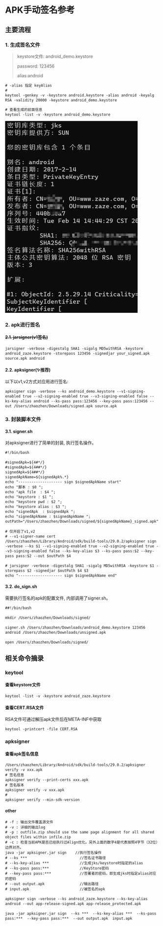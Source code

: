 # APK手动签名参考

## 主要流程

### 1. 生成签名文件

> keystore文件: android_demo.keystore
>
> password: 123456
>
> alias:android

```shell
# -alias 指定 keyAlias
#
keytool -genkey -v -keystore android.keystore -alias android -keyalg RSA -validity 20000 -keystore android_demo.keystore
```
```shell
# 查看生成的前面信息
keytool -list -v -keystore android_demo.keystore
```



![image-20230211145911053](./APK%E6%89%8B%E5%8A%A8%E7%AD%BE%E5%90%8D%E5%8F%82%E8%80%83.assets/image-20230211145911053.png)

### 2. apk进行签名

#### ~~2.1. jarsigner(v1签名)~~

```shell
jarsigner -verbose -digestalg SHA1 -sigalg MD5withRSA -keystore android_zaze.keystore -storepass 123456 -signedjar your_signed.apk source.apk android
```

#### 2.2. apksigner(✨推荐)
以下以v1,v2方式对应用进行签名:

```shell
apksigner sign -verbose --ks android_demo.keystore --v1-signing-enabled true --v2-signing-enabled true --v3-signing-enabled false --ks-key-alias android --ks-pass pass:123456 --key-pass pass:123456 --out /Users/zhaozhen/Downloads/signed.apk source.apk
```

### 3. 封装脚本文件

#### 3.1. **signer.sh**

对apksigner进行了简单的封装, 执行签名操作。

```shell
#!/bin/bash

#signedApk=${4#*/}
#signedApk=${4##*/}
signedApk=${4##*/}
signedApkName=${signedApk%.*}
echo "-------------------- sign $signedApkName start"
echo "脚本 : $0 ";
echo "apk file  : $4 ";
echo "keystore : $1 ";
echo "keystore pwd : $2 ";
echo "keystore alias : $3 ";
echo "signedApk  : $signedApk ";
echo "signedApkName : $signedApkName ";
outPath="/Users/zhaozhen/Downloads/signed/${signedApkName}_signed.apk"

# 仅开启了v1,v2
# --v1-signer-name cert
/Users/zhaozhen/Library/Android/sdk/build-tools/29.0.2/apksigner sign -verbose --ks $1 --v1-signing-enabled true --v2-signing-enabled true --v3-signing-enabled false --ks-key-alias $3 --ks-pass pass:$2 --key-pass pass:$2 --out $outPath $4 

# jarsigner -verbose -digestalg SHA1 -sigalg MD5withRSA -keystore $1 -storepass $2 -signedjar $outPath $4 $3
echo "-------------------- sign $signedApkName end"

```

#### 3.2. **do_sign.sh**

需要执行签名的apk的配置文件, 内部调用了signer.sh。

```shell
##!/bin/bash

mkdir /Users/zhaozhen/Downloads/signed/

signer.sh /Users/zhaozhen/Downloads/android_demo.keystore 123456 android /Users/zhaozhen/Downloads/unsigned.apk

open /Users/zhaozhen/Downloads/signed/
```



## 相关命令摘录

### keytool

#### 查看keystore文件

```shell
keytool -list -v -keystore android_zaze.keystore
```

#### 查看CERT.RSA文件

RSA文件可通过解压apk文件后在META-INF中获取

```shell
keytool -printcert -file CERT.RSA
```

### apksigner

#### 查看apk签名信息

```shell
/Users/zhaozhen/Library/Android/sdk/build-tools/29.0.2/apksigner verify -v xxx.apk
# 签名信息
apksigner verify --print-certs xxx.apk
# 签名版本
apksigner verify -v xxx.apk
#
apksigner verify --min-sdk-version

```

#### other

```shell
# -f : 输出文件覆盖源文件
# -v : 详细的输出log
# -p : outfile.zip should use the same page alignment for all shared object files within infile.zip
# -c : 检查当前APK是否已经执行过Align优化。另外上面的数字4是代表按照4字节（32位）边界对齐。
java -jar apksigner.jar sign    //执行签名操作
# --ks ***                        //签名证书路径
# --ks-key-alias ***              //生成jks/keystore时指定的alias
# --ks-pass pass:***              //KeyStore密码
# --key-pass pass:***             //签署者的密码，即生成jks时指定alias对应的密码
# --out output.apk                //输出路径
# input.apk                       //被签名的apk

apksigner sign -verbose --ks android_zaze.keystore --ks-key-alias android --out app-release-signed.apk app-release_protected.apk 

java -jar apksigner.jar sign  --ks ***  --ks-key-alias ***  --ks-pass pass:***  --key-pass pass:***  --out output.apk  input.apk  
```

